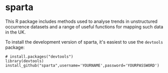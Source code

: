 # sparta

This R package includes methods used to analyse trends in unstructured
occurrence datasets and a range of useful functions for mapping
such data in the UK.

To install the development version of sparta, it's easiest to use the `devtools` package:

    # install.packages("devtools")
    library(devtools)
    install_github("sparta",username='YOURNAME',password='YOURPASSWORD')